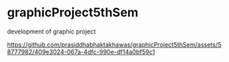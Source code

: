 # graphicProject5thSem
development of graphic project


https://github.com/prasiddhabhaktakhawas/graphicProject5thSem/assets/58777982/409e3024-067a-4dfc-990e-df14a0bf59c1

